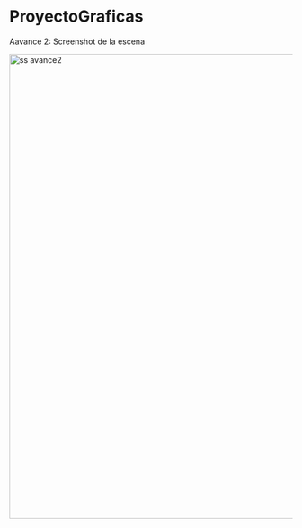 # ProyectoGraficas

Aavance 2: Screenshot de la escena

<img width="828" alt="ss avance2" src="https://user-images.githubusercontent.com/62079019/195238998-7ef44236-c07f-443b-b0df-04cceebc8c97.png">
